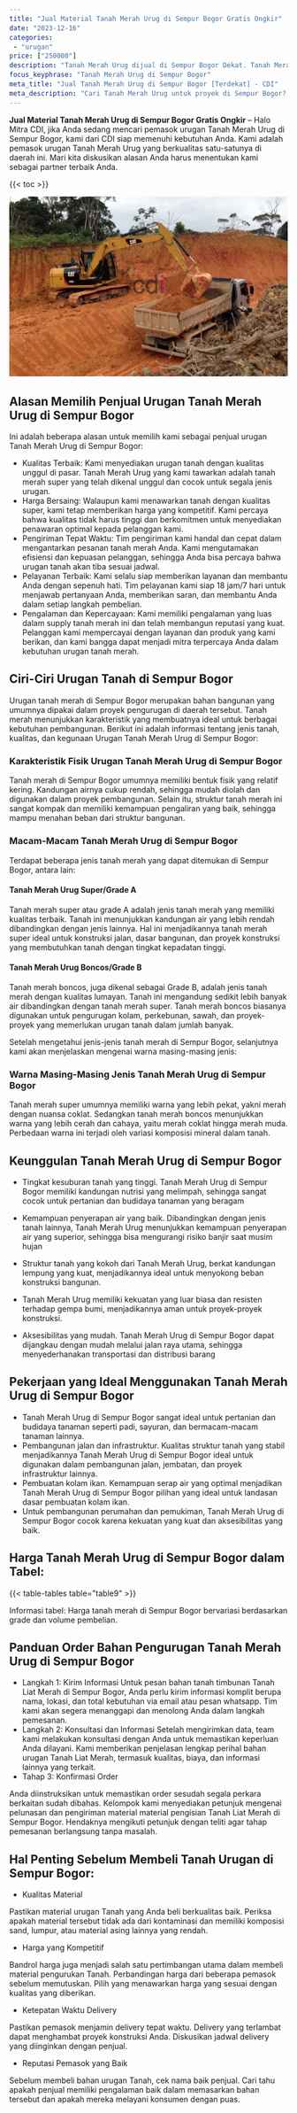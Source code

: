 ```yaml
---
title: "Jual Material Tanah Merah Urug di Sempur Bogor Gratis Ongkir"
date: "2023-12-16"
categories:
 - "urugan"
price: ["250000"]
description: "Tanah Merah Urug dijual di Sempur Bogor Dekat. Tanah Merah Urug ini sering dipakai dalam proyek konstruksi sebagai bahan urugan yang tahan lama dan sesuai spesifikasi. Kontak kami untuk mendapatkan informasi lebih lanjut."
focus_keyphrase: "Tanah Merah Urug di Sempur Bogor"
meta_title: "Jual Tanah Merah Urug di Sempur Bogor [Terdekat] - CDI"
meta_description: "Cari Tanah Merah Urug untuk proyek di Sempur Bogor? Kami memiliki Tanah Merah Urug berkualitas untuk penimbunan lahan. Raih penawaran terbaik sekarang."
---
```


**Jual Material Tanah Merah Urug di Sempur Bogor Gratis Ongkir** – Halo Mitra CDI, jika Anda sedang mencari pemasok urugan Tanah Merah Urug di Sempur Bogor, kami dari CDI siap memenuhi kebutuhan Anda. Kami adalah pemasok urugan Tanah Merah Urug yang berkualitas satu-satunya di daerah ini. Mari kita diskusikan alasan Anda harus menentukan kami sebagai partner terbaik Anda.

{{< toc >}}

![Jual Material Tanah Merah Urug di Sempur Bogor Gratis Ongkir](/images/tanah/tanah-urug-28.jpg)

## Alasan Memilih Penjual Urugan Tanah Merah Urug di Sempur Bogor

Ini adalah beberapa alasan untuk memilih kami sebagai penjual urugan Tanah Merah Urug di Sempur Bogor:

*   Kualitas Terbaik: Kami menyediakan urugan tanah dengan kualitas unggul di pasar. Tanah Merah Urug yang kami tawarkan adalah tanah merah super yang telah dikenal unggul dan cocok untuk segala jenis urugan.
*   Harga Bersaing: Walaupun kami menawarkan tanah dengan kualitas super, kami tetap memberikan harga yang kompetitif. Kami percaya bahwa kualitas tidak harus tinggi dan berkomitmen untuk menyediakan penawaran optimal kepada pelanggan kami.
*   Pengiriman Tepat Waktu: Tim pengiriman kami handal dan cepat dalam mengantarkan pesanan tanah merah Anda. Kami mengutamakan efisiensi dan kepuasan pelanggan, sehingga Anda bisa percaya bahwa urugan tanah akan tiba sesuai jadwal.
*   Pelayanan Terbaik: Kami selalu siap memberikan layanan dan membantu Anda dengan sepenuh hati. Tim pelayanan kami siap 18 jam/7 hari untuk menjawab pertanyaan Anda, memberikan saran, dan membantu Anda dalam setiap langkah pembelian.
*   Pengalaman dan Kepercayaan: Kami memiliki pengalaman yang luas dalam supply tanah merah ini dan telah membangun reputasi yang kuat. Pelanggan kami mempercayai dengan layanan dan produk yang kami berikan, dan kami bangga dapat menjadi mitra terpercaya Anda dalam kebutuhan urugan tanah merah.

## Ciri-Ciri Urugan Tanah di Sempur Bogor

Urugan tanah merah di Sempur Bogor merupakan bahan bangunan yang umumnya dipakai dalam proyek pengurugan di daerah tersebut. Tanah merah menunjukkan karakteristik yang membuatnya ideal untuk berbagai kebutuhan pembangunan. Berikut ini adalah informasi tentang jenis tanah, kualitas, dan kegunaan Urugan Tanah Merah Urug di Sempur Bogor:

### Karakteristik Fisik Urugan Tanah Merah Urug di Sempur Bogor

Tanah merah di Sempur Bogor umumnya memiliki bentuk fisik yang relatif kering. Kandungan airnya cukup rendah, sehingga mudah diolah dan digunakan dalam proyek pembangunan. Selain itu, struktur tanah merah ini sangat kompak dan memiliki kemampuan pengaliran yang baik, sehingga mampu menahan beban dari struktur bangunan.

### Macam-Macam Tanah Merah Urug di Sempur Bogor

Terdapat beberapa jenis tanah merah yang dapat ditemukan di Sempur Bogor, antara lain:

#### Tanah Merah Urug Super/Grade A

Tanah merah super atau grade A adalah jenis tanah merah yang memiliki kualitas terbaik. Tanah ini menunjukkan kandungan air yang lebih rendah dibandingkan dengan jenis lainnya. Hal ini menjadikannya tanah merah super ideal untuk konstruksi jalan, dasar bangunan, dan proyek konstruksi yang membutuhkan tanah dengan tingkat kepadatan tinggi.

#### Tanah Merah Urug Boncos/Grade B

Tanah merah boncos, juga dikenal sebagai Grade B, adalah jenis tanah merah dengan kualitas lumayan. Tanah ini mengandung sedikit lebih banyak air dibandingkan dengan tanah merah super. Tanah merah boncos biasanya digunakan untuk pengurugan kolam, perkebunan, sawah, dan proyek-proyek yang memerlukan urugan tanah dalam jumlah banyak.

Setelah mengetahui jenis-jenis tanah merah di Sempur Bogor, selanjutnya kami akan menjelaskan mengenai warna masing-masing jenis:

### Warna Masing-Masing Jenis Tanah Merah Urug di Sempur Bogor

Tanah merah super umumnya memiliki warna yang lebih pekat, yakni merah dengan nuansa coklat. Sedangkan tanah merah boncos menunjukkan warna yang lebih cerah dan cahaya, yaitu merah coklat hingga merah muda. Perbedaan warna ini terjadi oleh variasi komposisi mineral dalam tanah.

## Keunggulan Tanah Merah Urug di Sempur Bogor

*   Tingkat kesuburan tanah yang tinggi. Tanah Merah Urug di Sempur Bogor memiliki kandungan nutrisi yang melimpah, sehingga sangat cocok untuk pertanian dan budidaya tanaman yang beragam

*   Kemampuan penyerapan air yang baik. Dibandingkan dengan jenis tanah lainnya, Tanah Merah Urug menunjukkan kemampuan penyerapan air yang superior, sehingga bisa mengurangi risiko banjir saat musim hujan

*   Struktur tanah yang kokoh dari Tanah Merah Urug, berkat kandungan lempung yang kuat, menjadikannya ideal untuk menyokong beban konstruksi bangunan.
*   Tanah Merah Urug memiliki kekuatan yang luar biasa dan resisten terhadap gempa bumi, menjadikannya aman untuk proyek-proyek konstruksi.
*   Aksesibilitas yang mudah. Tanah Merah Urug di Sempur Bogor dapat dijangkau dengan mudah melalui jalan raya utama, sehingga menyederhanakan transportasi dan distribusi barang

## Pekerjaan yang Ideal Menggunakan Tanah Merah Urug di Sempur Bogor

*   Tanah Merah Urug di Sempur Bogor sangat ideal untuk pertanian dan budidaya tanaman seperti padi, sayuran, dan bermacam-macam tanaman lainnya.
*   Pembangunan jalan dan infrastruktur. Kualitas struktur tanah yang stabil menjadikannya Tanah Merah Urug di Sempur Bogor ideal untuk digunakan dalam pembangunan jalan, jembatan, dan proyek infrastruktur lainnya.
*   Pembuatan kolam ikan. Kemampuan serap air yang optimal menjadikan Tanah Merah Urug di Sempur Bogor pilihan yang ideal untuk landasan dasar pembuatan kolam ikan.
*   Untuk pembangunan perumahan dan pemukiman, Tanah Merah Urug di Sempur Bogor cocok karena kekuatan yang kuat dan aksesibilitas yang baik.

## Harga Tanah Merah Urug di Sempur Bogor dalam Tabel:

{{< table-tables table="table9" >}}

Informasi tabel: Harga tanah merah di Sempur Bogor bervariasi berdasarkan grade dan volume pembelian.

## Panduan Order Bahan Pengurugan Tanah Merah Urug di Sempur Bogor

*   Langkah 1: Kirim Informasi
Untuk pesan bahan tanah timbunan Tanah Liat Merah di Sempur Bogor, Anda perlu kirim informasi komplit berupa nama, lokasi, dan total kebutuhan via email atau pesan whatsapp. Tim kami akan segera menanggapi dan menolong Anda dalam langkah pemesanan.
*   Langkah 2: Konsultasi dan Informasi
Setelah mengirimkan data, team kami melakukan konsultasi dengan Anda untuk memastikan keperluan Anda dilayani. Kami memberikan penjelasan lengkap perihal bahan urugan Tanah Liat Merah, termasuk kualitas, biaya, dan informasi lainnya yang terkait.
*   Tahap 3: Konfirmasi Order

Anda diinstruksikan untuk memastikan order sesudah segala perkara berkaitan sudah dibahas. Kelompok kami menyediakan petunjuk mengenai pelunasan dan pengiriman material material pengisian Tanah Liat Merah di Sempur Bogor. Hendaknya mengikuti petunjuk dengan teliti agar tahap pemesanan berlangsung tanpa masalah.

## Hal Penting Sebelum Membeli Tanah Urugan di Sempur Bogor:

*   Kualitas Material

Pastikan material urugan Tanah yang Anda beli berkualitas baik. Periksa apakah material tersebut tidak ada dari kontaminasi dan memiliki komposisi sand, lumpur, atau material asing lainnya yang rendah.
*   Harga yang Kompetitif

Bandrol harga juga menjadi salah satu pertimbangan utama dalam membeli material pengurukan Tanah. Perbandingan harga dari beberapa pemasok sebelum memutuskan. Pilih yang menawarkan harga yang sesuai dengan kualitas yang diberikan.
*   Ketepatan Waktu Delivery

Pastikan pemasok menjamin delivery tepat waktu. Delivery yang terlambat dapat menghambat proyek konstruksi Anda. Diskusikan jadwal delivery yang diinginkan dengan penjual.
*   Reputasi Pemasok yang Baik

Sebelum membeli bahan urugan Tanah, cek nama baik penjual. Cari tahu apakah penjual memiliki pengalaman baik dalam memasarkan bahan tersebut dan apakah mereka melayani konsumen dengan puas.